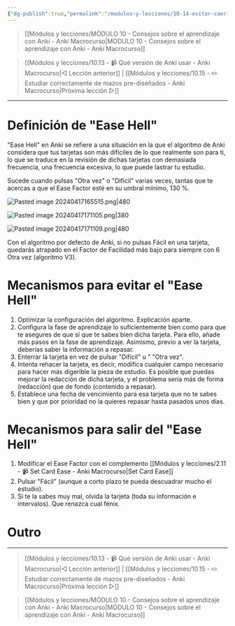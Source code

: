 ```yaml
---
{"dg-publish":true,"permalink":"/modulos-y-lecciones/10-14-evitar-caer-en-el-ease-hell-anki-macrocurso/","noteIcon":"","updated":"2024-05-15T22:20:31.638+02:00"}
---
```



> [[Módulos y lecciones/MÓDULO 10 - Consejos sobre el aprendizaje con Anki - Anki Macrocurso\|MÓDULO 10 - Consejos sobre el aprendizaje con Anki - Anki Macrocurso]]

> [[Módulos y lecciones/10.13 - 📹 Qué versión de Anki usar - Anki Macrocurso\|◁ Lección anterior]] | [[Módulos y lecciones/10.15 - ✏️ Estudiar correctamente de mazos pre-diseñados - Anki Macrocurso\|Próxima lección ▷]]

---

# Definición de "Ease Hell"
"Ease Hell" en Anki se refiere a una situación en la que el algoritmo de Anki considera que tus tarjetas son más difíciles de lo que realmente son para ti, lo que se traduce en la revisión de dichas tarjetas  con demasiada frecuencia, una frecuencia excesiva, lo que puede lastrar tu estudio.

Sucede cuando pulsas "Otra vez" o "Difícil" varias veces, tantas que te acercas a que el Ease Factor esté en su umbral mínimo, 130 %.

![Pasted image 20240417165515.png|480](/img/user/ANEXOS/Pasted%20image%2020240417165515.png)

![Pasted image 20240417171105.png|380](/img/user/ANEXOS/Pasted%20image%2020240417171105.png)

![Pasted image 20240417171109.png|480](/img/user/ANEXOS/Pasted%20image%2020240417171109.png)

Con el algoritmo por defecto de Anki, si no pulsas Fácil en una tarjeta, quedarás atrapado en el Factor de Facilidad más bajo para siempre con 6 Otra vez (algoritmo V3). 

# Mecanismos para evitar el "Ease Hell"
1. Optimizar la configuración del algoritmo. Explicación aparte.
2. Configura la fase de aprendizaje lo suficientemente bien como para que te asegures de que sí que te sabes bien dicha tarjeta. Para ello, añade más pasos en la fase de aprendizaje. Asimismo, previo a ver la tarjeta, deberías saber la información a repasar.
3. Enterrar la tarjeta en vez de pulsar "Difícil" u " "Otra vez".
4. Intenta rehacer la tarjeta, es decir, modifica cualquier campo necesario para hacer más digerible la pieza de estudio. Es posible que puedas mejorar la redacción de dicha tarjeta, y el problema sería más de forma (redacción) que de fondo (contenido a repasar).
5. Establece una fecha de vencimiento para esa tarjeta que no te sabes bien y que por prioridad no la quieres repasar hasta pasados unos días.

# Mecanismos para salir del "Ease Hell"
1. Modificar el Ease Factor con el complemento [[Módulos y lecciones/2.11 - 📹 Set Card Ease - Anki Macrocurso\|Set Card Ease]]
1. Pulsar "Fácil" (aunque a corto plazo te pueda descuadrar mucho el estudio).
2. Si te la sabes muy mal, olvida la tarjeta (toda su información e intervalos). Que renazca cual fénix.


# Outro

---

> [[Módulos y lecciones/10.13 - 📹 Qué versión de Anki usar - Anki Macrocurso\|◁ Lección anterior]] | [[Módulos y lecciones/10.15 - ✏️ Estudiar correctamente de mazos pre-diseñados - Anki Macrocurso\|Próxima lección ▷]]

> [[Módulos y lecciones/MÓDULO 10 - Consejos sobre el aprendizaje con Anki - Anki Macrocurso\|MÓDULO 10 - Consejos sobre el aprendizaje con Anki - Anki Macrocurso]]